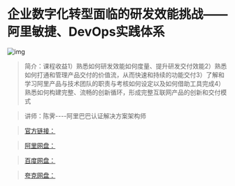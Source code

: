 # 企业数字化转型面临的研发效能挑战——阿里敏捷、DevOps实践体系

![img]()

> 简介：课程收益1）熟悉如何研发效能如何度量、提升研发交付效能2）熟悉如何打通和管理产品交付的价值流，从而快速和持续的功能交付3）了解和学习阿里产品与技术团队的职责与考核如何设定以及如何借助工具完成4）熟悉如何构建完整、流畅的创新循环，形成完整互联网产品的创新和交付模式

> 讲师：陈霁----阿里巴巴认证解决方案架构师

> [官方链接：]()

> [阿里网盘：]()

> [百度网盘：]()

> [夸克网盘：]()
